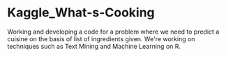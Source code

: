 # Kaggle_What-s-Cooking
Working and developing a code for a problem where we need to predict a cuisine on the basis of list of ingredients given. We're working on techniques such as Text Mining and Machine Learning on R.

